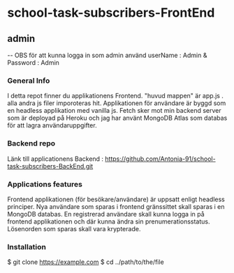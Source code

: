 # school-task-subscribers-FrontEnd

## admin

-- OBS för att kunna logga in som admin använd userName : Admin & Password : Admin

### General Info

I detta repot finner du applikationens Frontend.
"huvud mappen" är app.js . alla andra js filer imporoteras hit.
Applikationen för användare är byggd som en headless applikation med vanilla js.
Fetch sker mot min backend server som är deployad på Heroku och jag har använt MongoDB Atlas som databas för att lagra användaruppgifter.

### Backend repo

Länk till applicationens Backend : https://github.com/Antonia-91/school-task-subscribers-BackEnd.git

### Applications features

Frontend applikationen (för besökare/användare) är uppsatt enligt headless principer.
Nya användare som sparas i frontend gränssittet skall sparas i en MongoDB databas.
En registrerad användare skall kunna logga in på frontend applikationen och där kunna ändra sin prenumerationsstatus.
Lösenorden som sparas skall vara krypterade.

### Installation

$ git clone https://example.com
$ cd ../path/to/the/file
